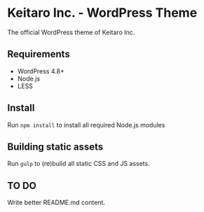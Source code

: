 # Keitaro Inc. - WordPress Theme

The official WordPress theme of Keitaro Inc.

## Requirements

* WordPress 4.8+
* Node.js
* LESS

## Install

Run `npm install` to install all required Node.js modules

## Building static assets

Run `gulp` to (re)build all static CSS and JS assets.

## TO DO

Write better README.md content.